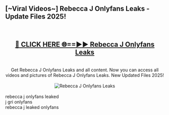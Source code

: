<h2>[~Viral Videos~] Rebecca J Onlyfans Leaks - Update Files 2025!</h2>
<br>
<div align="center">
<h2><a href="https://betterlinks.top/A2PfLJ" rel="nofollow">🔴 CLICK HERE 🌐==►► Rebecca J Onlyfans Leaks</a></h2>
<br>
Get Rebecca J Onlyfans Leaks and all content. Now you can access all videos and pictures of Rebecca J Onlyfans Leaks. New Updated Files 2025!
<br>
<br>
<a href="https://betterlinks.top/A2PfLJ" rel="nofollow" data-target="animated-image.originalLink"><img src="https://i.ibb.co.com/WyWwxjT/player-gif2.gif" alt="Rebecca J Onlyfans Leaks" style="max-width: 100%; display: inline-block;" data-target="animated-image.originalImage"></a>
</div>
<br>
rebecca j onlyfans leaked<br>
j gri onlyfans<br>
rebecca j leaked onlyfans